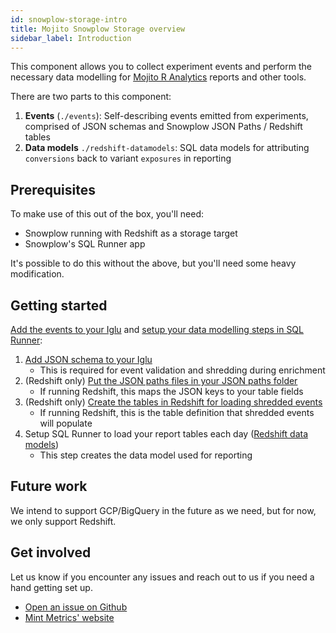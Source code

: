 ```yaml
---
id: snowplow-storage-intro
title: Mojito Snowplow Storage overview
sidebar_label: Introduction
---
```

This component allows you to collect experiment events and perform the necessary data modelling for [Mojito R Analytics](r-analytics-intro.md) reports and other tools. 

There are two parts to this component:

1.  **Events** (`./events`): Self-describing events emitted from experiments, comprised of JSON schemas and Snowplow JSON Paths / Redshift tables
2.  **Data models** `./redshift-datamodels`: SQL data models for attributing `conversions` back to variant `exposures` in reporting

## Prerequisites

To make use of this out of the box, you'll need:

-   Snowplow running with Redshift as a storage target
-   Snowplow's SQL Runner app

It's possible to do this without the above, but you'll need some heavy modification.

## Getting started

[Add the events to your Iglu](https://discourse.snowplowanalytics.com/t/introductory-guide-to-creating-your-own-self-describing-events-and-contexts-tutorial/1377) and [setup your data modelling steps in SQL Runner](https://github.com/snowplow/sql-runner/wiki/Guide-for-analysts):

1.  [Add JSON schema to your Iglu](https://github.com/mint-metrics/mojito-snowplow-storage/tree/master/events/jsonschema)
    -   This is required for event validation and shredding during enrichment
2.  (Redshift only) [Put the JSON paths files in your JSON paths folder](https://github.com/mint-metrics/mojito-snowplow-storage/tree/master/events/jsonpaths)
    -   If running Redshift, this maps the JSON keys to your table fields
3.  (Redshift only) [Create the tables in Redshift for loading shredded events](https://github.com/mint-metrics/mojito-snowplow-storage/tree/master/events/sql)
    -   If running Redshift, this is the table definition that shredded events will populate
4.  Setup SQL Runner to load your report tables each day ([Redshift data models](snowplow-storage-data-models.md))
    -   This step creates the data model used for reporting

## Future work

We intend to support GCP/BigQuery in the future as we need, but for now, we only support Redshift.

## Get involved

Let us know if you encounter any issues and reach out to us if you need a hand getting set up.

-   [Open an issue on Github](https://github.com/mint-metrics/mojito-snowplow-storage/issues/new)
-   [Mint Metrics' website](https://mintmetrics.io/)
